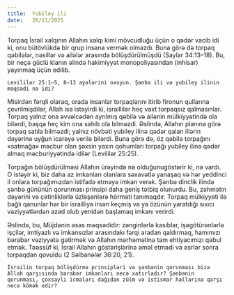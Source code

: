 ```yaml
---
title:  Yubiley ili
date:   26/11/2025
---
```


Torpaq İsrail xalqının Allahın xalqı kimi mövcudluğu üçün o qədər vacib idi ki, onu bütövlükdə bir qrup insana vermək olmazdı. Buna görə də torpaq qəbilələr, nəsillər və ailələr arasında bölüşdürülmüşdü (Saylar 34:13–18). Bu, bir neçə güclü klanın əlində hakimiyyət monopoliyasından (inhisar) yayınmaq üçün edilib.

`Levililər 25:1–5, 8–13 ayələrini oxuyun. Şənbə ili və yubiley ilinin məqsədi nə idi?`

Misirdən fərqli olaraq, orada insanlar torpaqlarını itirib fironun qullarına çevrilmişdilər, Allah isə istəyirdi ki, israillilər heç vaxt torpaqsız qalmasınlar. Torpaq yalnız ona əvvəlcədən ayrılmış qəbilə və ailənin mülkiyyətində ola bilərdi, başqa heç kim ona sahib ola bilməzdi. Əslində, Allahın planına görə torpaq satıla bilməzdi; yalnız növbəti yubiley ilinə qədər qalan illərin dəyərinə uyğun icarəyə verilə bilərdi. Buna görə də, öz qəbilə torpağını «satmağa» məcbur olan şəxsin yaxın qohumları torpağı yubiley ilinə qədər almaq məcburiyyətində idilər (Levililər 25:25).

Torpağın bölüşdürülməsi Allahın ürəyində nə olduğunugöstərir ki, nə vardı. O istəyir ki, biz daha az imkanları olanlara səxavətlə yanaşaq və hər yeddinci il onlara torpağımızdan istifadə etməyə imkan verək. Şənbə dinclik ilində şənbə gününün qorunması prinsipi daha geniş tətbiq olunurdu. Bu, zəhmətin dəyərini və çətinliklərlə üzləşənlərə hörməti tanımaqdır. Torpaq mülkiyyəti ilə bağlı qanunlar hər bir israilliyə irsən keçmiş və ya özünün yaratdığı sıxıcı vəziyyətlərdən azad olub yenidən başlamaq imkanı verirdi.

Əslində, bu, Müjdənin əsas məqsədidir: zənginlərlə kasıblar, işəgötürənlərlə işçilər, imtiyazlı və imkansızlar arasındakı fərqi aradan qaldırmaq, hamımızı bərabər vəziyyətə gətirmək və Allahın mərhəmətinə tam ehtiyacımızı qəbul etmək. Təəssüf ki, İsrail Allahın göstərişlərinə əməl etmədi və əsrlər sonra torpaqdan qovuldu (2 Səlbanələr 36:20, 21).

`İsrailin torpaq bölüşdürmə prinsipləri və şənbənin qorunması bizə Allah qarşısında bərabər imkanları necə xatırladır? Şənbənin qorunması, çoxsaylı icmaları dağıdan zülm və istismar hallarına qarşı necə kömək edir?`